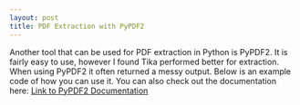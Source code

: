 ```yaml
---
layout: post
title: PDF Extraction with PyPDF2
---
```


Another tool that can be used for PDF extraction in Python is PyPDF2. It is fairly easy to use, however I found Tika performed better for extraction. When using PyPDF2 it often returned a messy output. Below is an example code of how you can use it. You can also check out the documentation here: [Link to PyPDF2 Documentation](https://pythonhosted.org/PyPDF2/)

<script src="https://gist.github.com/rkjiwa/9ee3233179a4e50bfc068cfe7e9e1a47.js"></script>